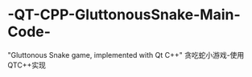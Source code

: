 # -QT-CPP-GluttonousSnake-Main-Code-
"Gluttonous Snake game, implemented with Qt C++" 贪吃蛇小游戏-使用QTC++实现
